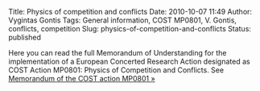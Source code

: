 Title: Physics of competition and conflicts
Date: 2010-10-07 11:49
Author: Vygintas Gontis
Tags: General information, COST MP0801, V. Gontis, conflicts, competition
Slug: physics-of-competition-and-conflicts
Status: published

Here you can read the full Memorandum of Understanding for the
implementation of a European Concerted Research Action designated as
COST Action MP0801: Physics of Competition and Conflicts. See [Memorandum of
the COST action MP0801 &raquo;]({static}/uploads/2010/Memorandum-MP0801-e.pdf)

